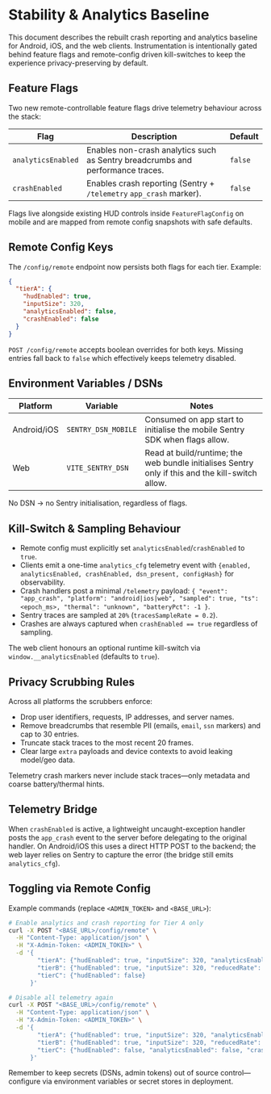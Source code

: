 # Stability & Analytics Baseline

This document describes the rebuilt crash reporting and analytics baseline for
Android, iOS, and the web clients. Instrumentation is intentionally gated behind
feature flags and remote-config driven kill-switches to keep the experience
privacy-preserving by default.

## Feature Flags

Two new remote-controllable feature flags drive telemetry behaviour across the
stack:

| Flag | Description | Default |
| ---- | ----------- | ------- |
| `analyticsEnabled` | Enables non-crash analytics such as Sentry breadcrumbs and performance traces. | `false` |
| `crashEnabled` | Enables crash reporting (Sentry + `/telemetry` `app_crash` marker). | `false` |

Flags live alongside existing HUD controls inside `FeatureFlagConfig` on mobile
and are mapped from remote config snapshots with safe defaults.

## Remote Config Keys

The `/config/remote` endpoint now persists both flags for each tier. Example:

```json
{
  "tierA": {
    "hudEnabled": true,
    "inputSize": 320,
    "analyticsEnabled": false,
    "crashEnabled": false
  }
}
```

`POST /config/remote` accepts boolean overrides for both keys. Missing entries
fall back to `false` which effectively keeps telemetry disabled.

## Environment Variables / DSNs

| Platform | Variable | Notes |
| -------- | -------- | ----- |
| Android/iOS | `SENTRY_DSN_MOBILE` | Consumed on app start to initialise the mobile Sentry SDK when flags allow. |
| Web | `VITE_SENTRY_DSN` | Read at build/runtime; the web bundle initialises Sentry only if this and the kill-switch allow. |

No DSN → no Sentry initialisation, regardless of flags.

## Kill-Switch & Sampling Behaviour

* Remote config must explicitly set `analyticsEnabled`/`crashEnabled` to `true`.
* Clients emit a one-time `analytics_cfg` telemetry event with `{enabled, analyticsEnabled, crashEnabled, dsn_present, configHash}` for observability.
* Crash handlers post a minimal `/telemetry` payload: `{ "event": "app_crash", "platform": "android|ios|web", "sampled": true, "ts": <epoch_ms>, "thermal": "unknown", "batteryPct": -1 }`.
* Sentry traces are sampled at `20%` (`tracesSampleRate = 0.2`).
* Crashes are always captured when `crashEnabled == true` regardless of sampling.

The web client honours an optional runtime kill-switch via `window.__analyticsEnabled` (defaults to `true`).

## Privacy Scrubbing Rules

Across all platforms the scrubbers enforce:

* Drop user identifiers, requests, IP addresses, and server names.
* Remove breadcrumbs that resemble PII (emails, `email`, `ssn` markers) and cap to 30 entries.
* Truncate stack traces to the most recent 20 frames.
* Clear large `extra` payloads and device contexts to avoid leaking model/geo data.

Telemetry crash markers never include stack traces—only metadata and coarse
battery/thermal hints.

## Telemetry Bridge

When `crashEnabled` is active, a lightweight uncaught-exception handler posts the
`app_crash` event to the server before delegating to the original handler. On
Android/iOS this uses a direct HTTP POST to the backend; the web layer relies on
Sentry to capture the error (the bridge still emits `analytics_cfg`).

## Toggling via Remote Config

Example commands (replace `<ADMIN_TOKEN>` and `<BASE_URL>`):

```bash
# Enable analytics and crash reporting for Tier A only
curl -X POST "<BASE_URL>/config/remote" \
  -H "Content-Type: application/json" \
  -H "X-Admin-Token: <ADMIN_TOKEN>" \
  -d '{
        "tierA": {"hudEnabled": true, "inputSize": 320, "analyticsEnabled": true, "crashEnabled": true},
        "tierB": {"hudEnabled": true, "inputSize": 320, "reducedRate": true},
        "tierC": {"hudEnabled": false}
      }'

# Disable all telemetry again
curl -X POST "<BASE_URL>/config/remote" \
  -H "Content-Type: application/json" \
  -H "X-Admin-Token: <ADMIN_TOKEN>" \
  -d '{
        "tierA": {"hudEnabled": true, "inputSize": 320, "analyticsEnabled": false, "crashEnabled": false},
        "tierB": {"hudEnabled": true, "inputSize": 320, "reducedRate": true, "analyticsEnabled": false, "crashEnabled": false},
        "tierC": {"hudEnabled": false, "analyticsEnabled": false, "crashEnabled": false}
      }'
```

Remember to keep secrets (DSNs, admin tokens) out of source control—configure
via environment variables or secret stores in deployment.
